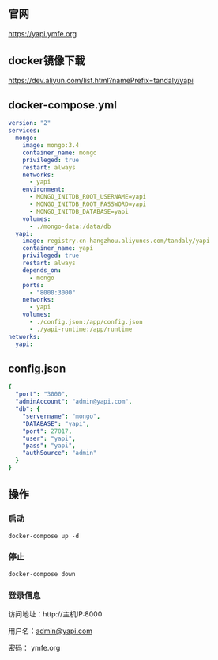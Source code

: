 
## 官网

https://yapi.ymfe.org

## docker镜像下载

https://dev.aliyun.com/list.html?namePrefix=tandaly/yapi

## docker-compose.yml
```yml
version: "2"
services:
  mongo:
    image: mongo:3.4
    container_name: mongo
    privileged: true
    restart: always
    networks:
      - yapi
    environment:
      - MONGO_INITDB_ROOT_USERNAME=yapi
      - MONGO_INITDB_ROOT_PASSWORD=yapi
      - MONGO_INITDB_DATABASE=yapi
    volumes:
      - ./mongo-data:/data/db
  yapi:
    image: registry.cn-hangzhou.aliyuncs.com/tandaly/yapi
    container_name: yapi
    privileged: true
    restart: always
    depends_on:
      - mongo
    ports:
      - "8000:3000"
    networks:
      - yapi
    volumes:
      - ./config.json:/app/config.json
      - ./yapi-runtime:/app/runtime
networks:
  yapi:
```

## config.json

```yml
{
  "port": "3000",
  "adminAccount": "admin@yapi.com",
  "db": {
    "servername": "mongo",
    "DATABASE": "yapi",
    "port": 27017,
    "user": "yapi",
    "pass": "yapi",
    "authSource": "admin"
  }
}
```

## 操作

### 启动

```shell
docker-compose up -d
```

### 停止

```shell
docker-compose down
```

### 登录信息

访问地址：http://主机IP:8000

用户名：admin@yapi.com

密码： ymfe.org
